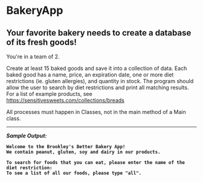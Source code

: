 # BakeryApp


## Your favorite bakery needs to create a database of its fresh goods!

You're in a team of 2.

Create at least 15 baked goods and save it into a collection of data. 
Each baked good has a name, price, an expiration date, one or more diet restrictions (ie. gluten allergies), and quantity in stock.
The program should allow the user to search by diet restrictions and print all matching results.
For a list of example products, see https://sensitivesweets.com/collections/breads


All processes must happen in Classes, not in the main method of a Main class.

<hr/>
<em><b>Sample Output:</em><b/>
  
```console
Welcome to the Brookley's Better Bakery App! 
We contain peanut, gluten, soy and dairy in our products. 

To search for foods that you can eat, please enter the name of the diet restriction: 
To see a list of all our foods, please type "all".
```
